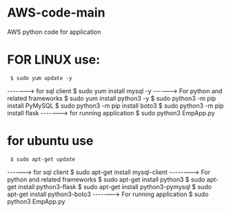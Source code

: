 # AWS-code-main
AWS python code for application
# FOR LINUX use:
     $ sudo yum update -y
-------> for sql client
     $ sudo yum install mysql -y
------> For python and related frameworks
 $ sudo yum install python3 -y
 $ sudo python3 -m pip install PyMySQL
 $ sudo python3 -m pip install boto3
 $ sudo python3 -m pip install flask
-------> for running application
     $ sudo python3 EmpApp.py

# for ubuntu use
     $ sudo apt-get update
------> for sql client
     $ sudo apt-get install mysql-client
--------> For python and related frameworks
     $ sudo apt-get install python3
     $ sudo apt-get install python3-flask
     $ sudo apt-get install python3-pymysql
     $ sudo apt-get install python3-boto3
-------> For running application
    $ sudo python3 EmpApp.py

